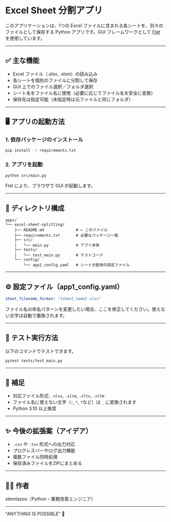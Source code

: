 # Excel Sheet 分割アプリ

このアプリケーションは、1つの Excel ファイルに含まれる各シートを、別々のファイルとして保存する Python アプリです。GUI フレームワークとして [Flet](https://flet.dev) を使用しています。

---

## ✅ 主な機能

- Excel ファイル（.xlsx, .xlsm）の読み込み
- 各シートを個別のファイルに分割して保存
- GUI 上でのファイル選択／フォルダ選択
- シート名をファイル名に使用（必要に応じてファイル名を安全に変換）
- 保存先は指定可能（未指定時は元ファイルと同じフォルダ）

---

## 🖥️ アプリの起動方法

### 1. 依存パッケージのインストール

```bash
pip install -r requirements.txt
```

### 2. アプリを起動

```bash
python src/main.py
```

Flet により、ブラウザで GUI が起動します。

---

## 📁 ディレクトリ構成

```plaintext
apps/
└── excel-sheet-splitting/
    ├── README.md              # ← このファイル
    ├── requirements.txt       # 必要なパッケージ一覧
    ├── src/
    │   └── main.py            # アプリ本体
    ├── tests/
    │   └── test_main.py       # テストコード
    └── config/
        └── app1_config.yaml   # シート分割用の設定ファイル
```

---

## ⚙️ 設定ファイル（app1_config.yaml）

```yaml
sheet_filename_format: "{sheet_name}.xlsx"
```

ファイル名の命名パターンを変更したい場合、ここを修正してください。使えない文字は自動で置換されます。

---

## 🧪 テスト実行方法

以下のコマンドでテストできます。

```bash
pytest tests/test_main.py
```

---

## 📝 補足

- 対応ファイル形式: `.xlsx`, `.xlsm`, `.xltx`, `.xltm`
- ファイル名に使えない文字（`:`, `*`, `?`など）は `_` に変換されます
- Python 3.10 以上推奨

---

## ✨ 今後の拡張案（アイデア）

- `.csv` や `.tsv` 形式への出力対応
- プログレスバーやログ出力機能
- 複数ファイル同時処理
- 保存済みファイルをZIPにまとめる

---

## 🧑‍💻 作者

stemtazoo（Python・業務改善エンジニア）

---

"ANYTHING IS POSSIBLE" 🚀
